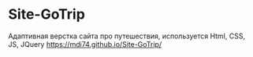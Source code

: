 # Site-GoTrip
Адаптивная верстка сайта про путешествия, используется Html, CSS, JS, JQuery
https://mdi74.github.io/Site-GoTrip/
